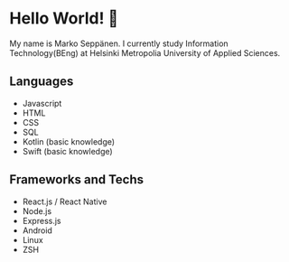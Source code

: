 # Hello World! 👋

My name is Marko Seppänen. I currently study Information Technology(BEng) at Helsinki Metropolia University of Applied Sciences.

## Languages
- Javascript
- HTML
- CSS
- SQL
- Kotlin (basic knowledge)
- Swift (basic knowledge)

## Frameworks and Techs
- React.js / React Native
- Node.js
- Express.js
- Android
- Linux
- ZSH